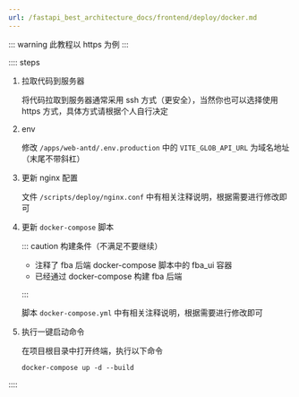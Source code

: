 ```yaml
---
url: /fastapi_best_architecture_docs/frontend/deploy/docker.md
---
```

::: warning
此教程以 https 为例
:::

:::: steps

1. 拉取代码到服务器

   将代码拉取到服务器通常采用 ssh 方式（更安全），当然你也可以选择使用 https 方式，具体方式请根据个人自行决定

2. env

   修改 `/apps/web-antd/.env.production` 中的 `VITE_GLOB_API_URL` 为域名地址（末尾不带斜杠）

3. 更新 nginx 配置

   文件 `/scripts/deploy/nginx.conf` 中有相关注释说明，根据需要进行修改即可

4. 更新 `docker-compose` 脚本

   ::: caution 构建条件（不满足不要继续）

   * 注释了 fba 后端 docker-compose 脚本中的 fba\_ui 容器
   * 已经通过 docker-compose 构建 fba 后端

   :::

   脚本 `docker-compose.yml` 中有相关注释说明，根据需要进行修改即可

5. 执行一键启动命令

   在项目根目录中打开终端，执行以下命令

   ```shell:no-line-numbers
   docker-compose up -d --build
   ```

::::
